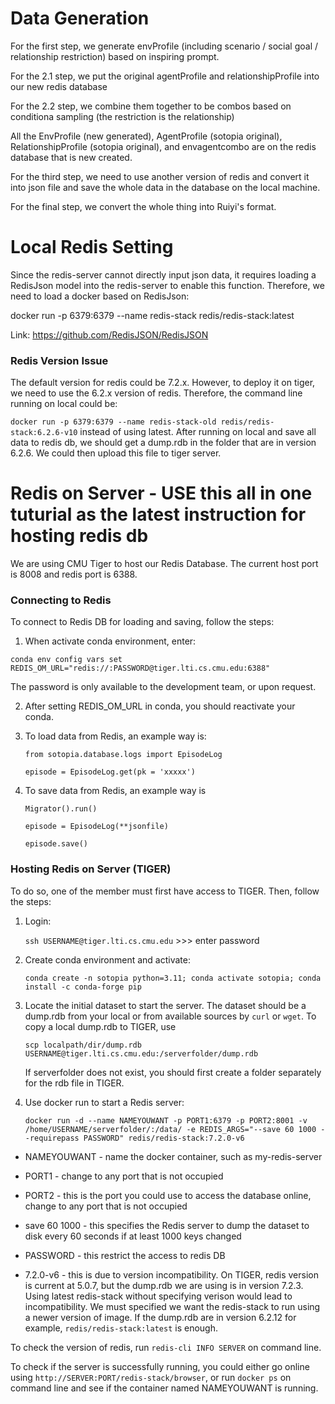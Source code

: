 # Data Generation

For the first step, we generate envProfile (including scenario / social goal / relationship restriction) based on inspiring prompt.

For the 2.1 step, we put the original agentProfile and relationshipProfile into our new redis database

For the 2.2 step, we combine them together to be combos based on conditiona sampling (the restriction is the relationship)

All the EnvProfile (new generated), AgentProfile (sotopia original), RelationshipProfile (sotopia original), and envagentcombo are on the redis database that is new created.

For the third step, we need to use another version of redis and convert it into json file and save the whole data in the database on the local machine.

For the final step, we convert the whole thing into Ruiyi's format.

# Local Redis Setting
Since the redis-server cannot directly input json data, it requires loading a RedisJson model into the redis-server to enable this function. Therefore, we need to load a docker based on RedisJson:

docker run -p 6379:6379 --name redis-stack redis/redis-stack:latest

Link: <https://github.com/RedisJSON/RedisJSON>


### Redis Version Issue

The default version for redis could be 7.2.x. However, to deploy it on tiger, we need to use the 6.2.x version of redis. Therefore, the command line running on local could be:

`docker run -p 6379:6379 --name redis-stack-old redis/redis-stack:6.2.6-v10` instead of using latest. After running on local and save all data to redis db, we should get a dump.rdb in the folder that are in version 6.2.6. We could then upload this file to tiger server. 

# Redis on Server - USE this all in one tuturial as the latest instruction for hosting redis db
We are using CMU Tiger to host our Redis Database. The current host port is 8008 and redis port is 6388.

### Connecting to Redis
To connect to Redis DB for loading and saving, follow the steps:
1. When activate conda environment, enter:
   
`conda env config vars set REDIS_OM_URL="redis://:PASSWORD@tiger.lti.cs.cmu.edu:6388"`

The password is only available to the development team, or upon request.

2. After setting REDIS_OM_URL in conda, you should reactivate your conda.
   
3. To load data from Redis, an example way is:
   
   `from sotopia.database.logs import EpisodeLog`

   `episode = EpisodeLog.get(pk = 'xxxxx')`
  
4. To save data from Redis, an example way is
   
   `Migrator().run()`

   `episode = EpisodeLog(**jsonfile)`

   `episode.save()`

### Hosting Redis on Server (TIGER)
To do so, one of the member must first have access to TIGER. Then, follow the steps:
1. Login:
   
   `ssh USERNAME@tiger.lti.cs.cmu.edu` >>> enter password
2. Create conda environment and activate:

   `conda create -n sotopia python=3.11; conda activate sotopia; conda install -c conda-forge pip`
3. Locate the initial dataset to start the server. The dataset should be a dump.rdb from your local or from available sources by `curl` or `wget`.
   To copy a local dump.rdb to TIGER, use

   `scp localpath/dir/dump.rdb USERNAME@tiger.lti.cs.cmu.edu:/serverfolder/dump.rdb`

   If serverfolder does not exist, you should first create a folder separately for the rdb file in TIGER.

4. Use docker run to start a Redis server:
   
   `docker run -d --name NAMEYOUWANT -p PORT1:6379 -p PORT2:8001 -v /home/USERNAME/serverfolder/:/data/ -e REDIS_ARGS="--save 60 1000 --requirepass PASSWORD" redis/redis-stack:7.2.0-v6`

* NAMEYOUWANT - name the docker container, such as my-redis-server

* PORT1 - change to any port that is not occupied
  
* PORT2 - this is the port you could use to access the database online, change to any port that is not occupied
  
* save 60 1000 - this specifies the Redis server to dump the dataset to disk every 60 seconds if at least 1000 keys changed
  
* PASSWORD - this restrict the access to redis DB

* 7.2.0-v6 - this is due to version incompatibility. On TIGER, redis version is current at 5.0.7, but the dump.rdb we are using is in version 7.2.3. Using latest redis-stack without specifying verison would lead to incompatibility. We must specified we want the redis-stack to run using a newer version of image. If the dump.rdb are in version 6.2.12 for example, `redis/redis-stack:latest` is enough.

To check the version of redis, run `redis-cli INFO SERVER` on command line. 

To check if the server is successfully running, you could either go online using `http://SERVER:PORT/redis-stack/browser`, or run `docker ps` on command line and see if the container named NAMEYOUWANT is running. 
   

